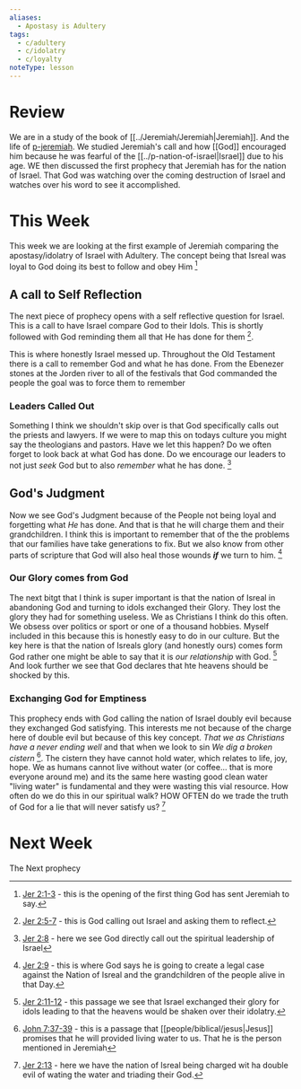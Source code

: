 ```yaml
---
aliases:
  - Apostasy is Adultery
tags:
  - c/adultery
  - c/idolatry
  - c/loyalty
noteType: lesson
---
```

# Review
We are in a study of the book of [[../Jeremiah/Jeremiah|Jeremiah]].  And the life of [p-jeremiah](../p-jeremiah.md). We studied Jeremiah's call and how [[God]] encouraged him because he was fearful of the [[../p-nation-of-israel|Israel]] due to his age. WE then discussed the first prophecy that Jeremiah has for the nation of Israel. That God was watching over the coming destruction of Israel and watches over his word to see it accomplished.

# This Week
This week we are looking at the first example of Jeremiah comparing the apostasy/idolatry of Israel with Adultery. The concept being that Isreal was loyal to God doing its best to follow and obey Him [^b1]

[^b1]: [Jer 2:1-3](Jer%202.md) - this is the opening of the first thing God has sent Jeremiah to say.

## A call to Self Reflection
The next piece of prophecy opens with a self reflective question for Israel. This is a call to have Israel compare God to their Idols. This is shortly followed with God reminding them all that He has done for them [^b2].

This is where honestly Israel messed up. Throughout the Old Testament there is a call to remember God and what he has done. From the Ebenezer stones at the Jorden river to all of the festivals that God commanded the people the goal was to force them to remember

[^b2]: [Jer 2:5-7](Jer%202.md) - this is God calling out Israel and asking them to reflect.

### Leaders Called Out
Something I think we shouldn't skip over is that God specifically calls out the priests and lawyers. If we were to map this on todays culture you might say the theologians and pastors. Have we let this happen? Do we often forget to look back at what God has done. Do we encourage our leaders to not just *seek* God but to also *remember* what he has done. [^b3]

[^b3]: [Jer 2:8](Jer%202.md) - here we see God directly call out the spiritual leadership of Israel 

## God's Judgment
Now we see God's Judgment because of the People not being loyal and forgetting what *He* has done. And that is that he will charge them and their grandchildren. I think this is important to remember that of the the problems that our families have take generations to fix. But we also know from other parts of scripture that God will also heal those wounds ***if*** we turn to him. [^b4]

[^b4]: [Jer 2:9](Jer%202.md) - this is where God says he is going to create a legal case against the Nation of Isreal and the grandchildren of the people alive in that Day.

### Our Glory comes from God
The next bitgt that I think is super important is that the nation of Isreal in abandoning God and turning to idols exchanged their Glory. They lost the glory they had for something useless. We as Christians I think do this often. We obsess over politics or sport or one of a thousand hobbies. Myself included in this because this is honestly easy to do in our culture. But the key here is that  the nation of Isreals glory (and honestly ours) comes form God rather one might be able to say that it is *our relationship* with God. [^b5] And look further we see that God declares that hte heavens should be shocked by this.

[^b5]: [Jer 2:11-12](Jer%202.md) - this passage we see that Israel exchanged their glory for idols leading to that the heavens would be shaken over their idolatry.

### Exchanging God for Emptiness
This prophecy ends  with God calling the nation of Israel doubly evil because they exchanged God satisfying. This interests me not because of the charge here of double evil but because of this key concept. *That we as Christians have a never ending well* and that when we look to sin *We dig a broken cistern* [^b6]. The cistern they have cannot hold water, which relates to life, joy, hope. We as humans cannot live without water (or coffee... that is more everyone around me) and its the same here wasting good clean water "living water" is fundamental and they were wasting this vial resource. How often do we do this in our spiritual walk? HOW OFTEN do we trade the truth of God for a lie that will never satisfy us? [^b7]


[^b6]: [John 7:37-39](John%207.md) - this is a passage that [[people/biblical/jesus|Jesus]] promises that he will provided living water to us. That he is the person mentioned in Jeremiah
[^b7]: [Jer 2:13](Jer%202.md) - here we have the nation of Isreal being charged wit ha double evil of wating the water and triading their God.

# Next Week
The Next prophecy
